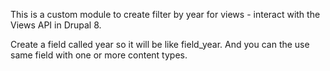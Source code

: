 This is a custom module to create filter by year for views -  interact with the Views API in Drupal 8.

Create a field called year so it will be like field_year. And you can the use same field with one or more content types.

